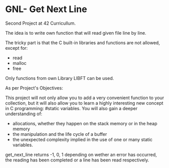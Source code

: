 # GNL- Get Next Line

Second Project at 42 Curricullum.

The idea is to write own function that will read given file line by line.

The tricky part is that the C built-in libraries and functions are not allowed, except for:
* read
* malloc
* free 

Only functions from own Library LIBFT can be used.

As per Project's Objectives:

This project will not only allow you to add a very convenient function to your collection,
but it will also allow you to learn a highly interesting new concept in C programming:
#static variables.
You will also gain a deeper understanding of:
* allocations, whether they happen on the stack memory or in the heap memory
* the manipulation and the life cycle of a buffer
* the unexpected complexity implied in the use of one or many static variables.


get_next_line returns -1, 0, 1 depending on wether an error has occurred, the reading has been completed or a line has been read respectively.
